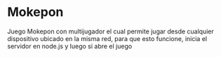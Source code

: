 # Mokepon
Juego Mokepon con multijugador el cual permite jugar desde cualquier dispositivo ubicado en la misma red, para que esto funcione, inicia el servidor en node.js y luego si abre el juego
